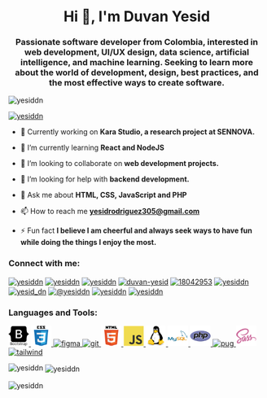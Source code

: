 <h1 align="center">Hi 👋, I'm Duvan Yesid</h1>
<h3 align="center">Passionate software developer from Colombia, interested in web development, UI/UX design, data science, artificial intelligence, and machine learning. Seeking to learn more about the world of development, design, best practices, and the most effective ways to create software.</h3>

<p align="left"> <img src="https://komarev.com/ghpvc/?username=yesiddn&label=Profile%20views&color=0e75b6&style=flat" alt="yesiddn" /> </p>

<p align="left"> <a href="https://twitter.com/yesiddn" target="blank"><img src="https://img.shields.io/twitter/follow/yesiddn?logo=twitter&style=for-the-badge" alt="yesiddn" /></a> </p>

- 🔭 Currently working on **Kara Studio, a research project at SENNOVA.**

- 🌱 I’m currently learning **React and NodeJS**

- 👯 I’m looking to collaborate on **web development projects.**

- 🤝 I’m looking for help with **backend development.**

<!-- - 👨‍💻 All of my projects are available at [yesiddn.me](yesiddn.me) -->

<!-- - 📝 I regularly write articles on [medium.com](medium.com) -->

- 💬 Ask me about **HTML, CSS, JavaScript and PHP**

- 📫 How to reach me **yesidrodriguez305@gmail.com**

<!-- - 📄 Know about my experiences [yesiddn.me/experience](yesiddn.me/experience) -->

- ⚡ Fun fact **I believe I am cheerful and always seek ways to have fun while doing the things I enjoy the most.**

<h3 align="left">Connect with me:</h3>
<p align="left">
<a href="https://codepen.io/yesiddn" target="blank"><img align="center" src="https://raw.githubusercontent.com/rahuldkjain/github-profile-readme-generator/master/src/images/icons/Social/codepen.svg" alt="yesiddn" height="30" width="40" /></a>
<a href="https://dev.to/yesiddn" target="blank"><img align="center" src="https://raw.githubusercontent.com/rahuldkjain/github-profile-readme-generator/master/src/images/icons/Social/devto.svg" alt="yesiddn" height="30" width="40" /></a>
<a href="https://twitter.com/yesiddn" target="blank"><img align="center" src="https://raw.githubusercontent.com/rahuldkjain/github-profile-readme-generator/master/src/images/icons/Social/twitter.svg" alt="yesiddn" height="30" width="40" /></a>
<a href="https://linkedin.com/in/duvan-yesid" target="blank"><img align="center" src="https://raw.githubusercontent.com/rahuldkjain/github-profile-readme-generator/master/src/images/icons/Social/linked-in-alt.svg" alt="duvan-yesid" height="30" width="40" /></a>
<a href="https://stackoverflow.com/users/18042953" target="blank"><img align="center" src="https://raw.githubusercontent.com/rahuldkjain/github-profile-readme-generator/master/src/images/icons/Social/stack-overflow.svg" alt="18042953" height="30" width="40" /></a>
<a href="https://codesandbox.com/yesiddn" target="blank"><img align="center" src="https://raw.githubusercontent.com/rahuldkjain/github-profile-readme-generator/master/src/images/icons/Social/codesandbox.svg" alt="yesiddn" height="30" width="40" /></a>
<a href="https://instagram.com/yesid_dn" target="blank"><img align="center" src="https://raw.githubusercontent.com/rahuldkjain/github-profile-readme-generator/master/src/images/icons/Social/instagram.svg" alt="yesid_dn" height="30" width="40" /></a>
<a href="https://medium.com/@yesiddn" target="blank"><img align="center" src="https://raw.githubusercontent.com/rahuldkjain/github-profile-readme-generator/master/src/images/icons/Social/medium.svg" alt="@yesiddn" height="30" width="40" /></a>
<a href="https://www.hackerrank.com/yesiddn" target="blank"><img align="center" src="https://raw.githubusercontent.com/rahuldkjain/github-profile-readme-generator/master/src/images/icons/Social/hackerrank.svg" alt="yesiddn" height="30" width="40" /></a>
<a href="https://www.leetcode.com/yesiddn" target="blank"><img align="center" src="https://raw.githubusercontent.com/rahuldkjain/github-profile-readme-generator/master/src/images/icons/Social/leet-code.svg" alt="yesiddn" height="30" width="40" /></a>
</p>

<h3 align="left">Languages and Tools:</h3>
<p align="left"> <a href="https://getbootstrap.com" target="_blank" rel="noreferrer"> <img src="https://raw.githubusercontent.com/devicons/devicon/master/icons/bootstrap/bootstrap-plain-wordmark.svg" alt="bootstrap" width="40" height="40"/> </a> <a href="https://www.w3schools.com/css/" target="_blank" rel="noreferrer"> <img src="https://raw.githubusercontent.com/devicons/devicon/master/icons/css3/css3-original-wordmark.svg" alt="css3" width="40" height="40"/> </a> <a href="https://www.figma.com/" target="_blank" rel="noreferrer"> <img src="https://www.vectorlogo.zone/logos/figma/figma-icon.svg" alt="figma" width="40" height="40"/> </a> <a href="https://git-scm.com/" target="_blank" rel="noreferrer"> <img src="https://www.vectorlogo.zone/logos/git-scm/git-scm-icon.svg" alt="git" width="40" height="40"/> </a> <a href="https://www.w3.org/html/" target="_blank" rel="noreferrer"> <img src="https://raw.githubusercontent.com/devicons/devicon/master/icons/html5/html5-original-wordmark.svg" alt="html5" width="40" height="40"/> </a> <a href="https://developer.mozilla.org/en-US/docs/Web/JavaScript" target="_blank" rel="noreferrer"> <img src="https://raw.githubusercontent.com/devicons/devicon/master/icons/javascript/javascript-original.svg" alt="javascript" width="40" height="40"/> </a> <a href="https://www.linux.org/" target="_blank" rel="noreferrer"> <img src="https://raw.githubusercontent.com/devicons/devicon/master/icons/linux/linux-original.svg" alt="linux" width="40" height="40"/> </a> <a href="https://www.mysql.com/" target="_blank" rel="noreferrer"> <img src="https://raw.githubusercontent.com/devicons/devicon/master/icons/mysql/mysql-original-wordmark.svg" alt="mysql" width="40" height="40"/> </a> <a href="https://www.php.net" target="_blank" rel="noreferrer"> <img src="https://raw.githubusercontent.com/devicons/devicon/master/icons/php/php-original.svg" alt="php" width="40" height="40"/> </a> <a href="https://pugjs.org" target="_blank" rel="noreferrer"> <img src="https://cdn.worldvectorlogo.com/logos/pug.svg" alt="pug" width="40" height="40"/> </a> <a href="https://sass-lang.com" target="_blank" rel="noreferrer"> <img src="https://raw.githubusercontent.com/devicons/devicon/master/icons/sass/sass-original.svg" alt="sass" width="40" height="40"/> </a> <a href="https://tailwindcss.com/" target="_blank" rel="noreferrer"> <img src="https://www.vectorlogo.zone/logos/tailwindcss/tailwindcss-icon.svg" alt="tailwind" width="40" height="40"/> </a> </p>

<p><img align="left" src="https://github-readme-stats.vercel.app/api/top-langs?username=yesiddn&show_icons=true&locale=en&layout=compact" alt="yesiddn" /></p>

<p>&nbsp;<img align="center" src="https://github-readme-stats.vercel.app/api?username=yesiddn&show_icons=true&locale=en" alt="yesiddn" /></p>

<p><img align="center" src="https://github-readme-streak-stats.herokuapp.com/?user=yesiddn&" alt="yesiddn" /></p>

